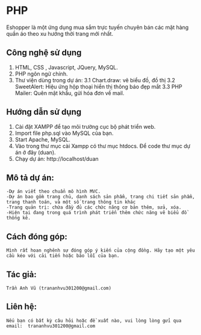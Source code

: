 # PHP
Eshopper là một ứng dụng mua sắm trực tuyến chuyên bán các mặt hàng quần áo theo xu hướng thời trang mới nhất.
## Công nghệ sử dụng
1. HTML, CSS , Javascript, JQuery, MySQL.
2. PHP ngôn ngử chính.
3. Thư viện dùng  trong dự án:
    3.1 Chart.draw: vẽ biểu đồ, đồ thị
    3.2 SweetAlert: Hiệu ứng hộp thoại hiển thị thông báo đẹp mắt
    3.3 PHP Mailer: Quên mật khẩu, gửi hóa đơn về mail.
## Hướng dẫn sử dụng
1. Cài đặt XAMPP để tạo môi trường cục bộ phát triển web.
2. Import file php.sql vào MySQL của bạn.
3. Start Apache, MySQL.
4. Vào trong thư mục cài Xampp có thư mục htdocs. Để code thư mục dự án ở đây (duan).
5. Chạy dự án: http://localhost/duan
## Mô tả dự án:
    -Dự án viết theo chuẩn mô hình MVC.
    -Dự án bao gồm trang chủ, danh sách sản phẩm, trang chi tiết sản phẩm, trang thanh toán, và một số trang thông tin khác
    -Trang quản trị: chứa đầy đủ các chức năng cơ bản thêm, sửa, xóa.
    -Hiện tại đang trong quá trình phát triển thêm chức năng vẽ biểu đồ thống kê.
## Cách đóng góp:
    Mình rất hoan nghênh sự đóng góp ý kiến của cộng đồng. Hãy tạo một yêu cầu kéo với cải tiến hoặc báo lỗi của bạn.
## Tác giả: 
    Trần Anh Vũ (trananhvu301200@gmail.com)
## Liên hệ:
    Nếu bạn có bất kỳ câu hỏi hoặc đề xuất nào, vui lòng lòng gửi qua email:  trananhvu301200@gmail.com